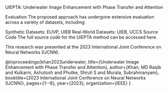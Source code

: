UIEPTA: Underwater Image Enhancement with Phase Transfer and Attention

Evaluation
The proposed approach has undergone extensive evaluation across a variety of datasets, including:

Synthetic Datasets: EUVP, UIEB
Real-World Datasets: UIEB, UCCS
Source Code
The full source code for the UIEPTA method can be accessed here.

This research was presented at the 2023 International Joint Conference on Neural Networks (IJCNN).


@inproceedings{khan2023underwater, 
  title={Underwater Image Enhancement with Phase Transfer and Attention}, 
  author={Khan, MD Raqib and Kulkarni, Ashutosh and Phutke, Shruti S and Murala, Subrahmanyam}, 
  booktitle={2023 International Joint Conference on Neural Networks (IJCNN)}, 
  pages={1--8}, 
  year={2023}, 
  organization={IEEE}
}
